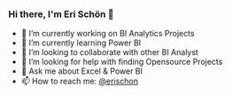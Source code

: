 ### Hi there, I'm Eri Schön 👋


- 🔭 I’m currently working on BI Analytics Projects
- 🌱 I’m currently learning Power BI
- 👯 I’m looking to collaborate with other BI Analyst
- 🤔 I’m looking for help with finding Opensource Projects
- 💬 Ask me about Excel & Power BI
- 📫 How to reach me: [@erischon](https://twitter.com/erischon)
